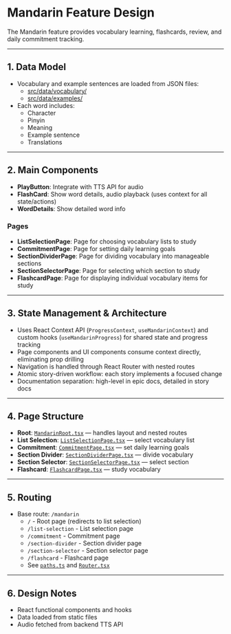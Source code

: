 # Mandarin Feature Design

The Mandarin feature provides vocabulary learning, flashcards, review, and daily commitment tracking.

---

## 1. Data Model

- Vocabulary and example sentences are loaded from JSON files:
  - [src/data/vocabulary/](../../../../src/data/vocabulary/)
  - [src/data/examples/](../../../../src/data/examples/)
- Each word includes:
  - Character
  - Pinyin
  - Meaning
  - Example sentence
  - Translations

---

## 2. Main Components

- **PlayButton**: Integrate with TTS API for audio
- **FlashCard**: Show word details, audio playback (uses context for all state/actions)
- **WordDetails**: Show detailed word info

### Pages

- **ListSelectionPage**: Page for choosing vocabulary lists to study
- **CommitmentPage**: Page for setting daily learning goals
- **SectionDividerPage**: Page for dividing vocabulary into manageable sections
- **SectionSelectorPage**: Page for selecting which section to study
- **FlashcardPage**: Page for displaying individual vocabulary items for study

---

## 3. State Management & Architecture

- Uses React Context API (`ProgressContext`, `useMandarinContext`) and custom hooks (`useMandarinProgress`) for shared state and progress tracking
- Page components and UI components consume context directly, eliminating prop drilling
- Navigation is handled through React Router with nested routes
- Atomic story-driven workflow: each story implements a focused change
- Documentation separation: high-level in epic docs, detailed in story docs

---

## 4. Page Structure

- **Root**: [`MandarinRoot.tsx`](../../pages/mandarin/MandarinRoot.tsx) — handles layout and nested routes
- **List Selection**: [`ListSelectionPage.tsx`](../../pages/mandarin/ListSelectionPage.tsx) — select vocabulary list
- **Commitment**: [`CommitmentPage.tsx`](../../pages/mandarin/CommitmentPage.tsx) — set daily learning goals
- **Section Divider**: [`SectionDividerPage.tsx`](../../pages/mandarin/SectionDividerPage.tsx) — divide vocabulary
- **Section Selector**: [`SectionSelectorPage.tsx`](../../pages/mandarin/SectionSelectorPage.tsx) — select section
- **Flashcard**: [`FlashcardPage.tsx`](../../pages/mandarin/FlashcardPage.tsx) — study vocabulary

---

## 5. Routing

- Base route: `/mandarin`
  - `/` - Root page (redirects to list selection)
  - `/list-selection` - List selection page
  - `/commitment` - Commitment page
  - `/section-divider` - Section divider page
  - `/section-selector` - Section selector page
  - `/flashcard` - Flashcard page
  - See [`paths.ts`](../../../../src/constants/paths.ts) and [`Router.tsx`](../../../../src/router/Router.tsx)

---

## 6. Design Notes

- React functional components and hooks
- Data loaded from static files
- Audio fetched from backend TTS API
